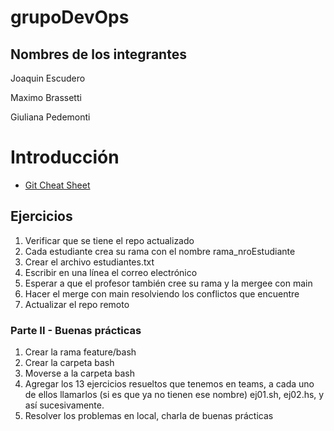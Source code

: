 # grupoDevOps

## Nombres de los integrantes

Joaquin Escudero 

Maximo Brassetti

Giuliana Pedemonti 

# Introducción

- [Git Cheat Sheet](https://education.github.com/git-cheat-sheet-education.pdf)

## Ejercicios
1. Verificar que se tiene el repo actualizado
2. Cada estudiante crea su rama con el nombre rama_nroEstudiante
3. Crear el archivo estudiantes.txt
4. Escribir en una línea el correo electrónico
5. Esperar a que el profesor también cree su rama y la mergee con main
6. Hacer el merge con main resolviendo los conflictos que encuentre
7. Actualizar el repo remoto

### Parte II - Buenas prácticas
1. Crear la rama feature/bash
2. Crear la carpeta bash
3. Moverse a la carpeta bash
4. Agregar los 13 ejercicios resueltos que tenemos en teams, a cada uno de ellos llamarlos (si es que ya no tienen ese nombre) ej01.sh, ej02.hs, y así sucesivamente.
5. Resolver los problemas en local, charla de buenas prácticas
